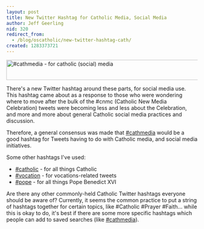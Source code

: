 ```yaml
---
layout: post
title: New Twitter Hashtag for Catholic Media, Social Media
author: Jeff Geerling
nid: 320
redirect_from:
  - /blog/oscatholic/new-twitter-hashtag-cath/
created: 1283373721
---
```

<p class="rtecenter"><a href="http://search.twitter.com/search?q=%23cathmedia"><img alt="#cathmedia - for catholic (social) media" src="http://www.opensourcecatholic.com/sites/opensourcecatholic.com/files/user-uploads/oscatholic/cathmedia-twitter-hashtag-for-catholics_0.jpg" style="border-top-width: 0px; border-right-width: 0px; border-bottom-width: 0px; border-left-width: 0px; border-top-style: solid; border-right-style: solid; border-bottom-style: solid; border-left-style: solid; width: 542px; height: 53px; " title="" /></a></p>
<p>There&#39;s a new Twitter hashtag around these parts, for social media use. This hashtag came about as a response to those who were wondering where to move after the bulk of the #cnmc (Catholic New Media Celebration) tweets were becoming less and less about the Celebration, and more and more about general Catholic social media practices and discussion.</p>
<p>Therefore, a general consensus was made that <a href="http://search.twitter.com/search?q=%23cathmedia">#cathmedia</a> would be a good hashtag for Tweets having to do with Catholic media, and social media initiatives.</p>
<p>Some other hashtags I&#39;ve used:</p>
<ul>
<li><a href="http://search.twitter.com/search?q=%23catholic">#catholic</a> - for all things Catholic</li>
<li><a href="http://search.twitter.com/search?q=%23vocation">#vocation</a> - for vocations-related tweets</li>
<li><a href="http://search.twitter.com/search?q=%23pope">#pope</a> - for all things Pope Benedict XVI</li>
</ul>
<p>Are there any other commonly-held Catholic Twitter hashtags everyone should be aware of? Currently, it seems the common practice to put a string of hashtags together for certain topics, like #Catholic #Prayer #Faith... while this is okay to do, it&#39;s best if there are some more specific hashtags which people can add to saved searches (like <a href="http://search.twitter.com/search?q=%23cathmedia">#cathmedia</a>).</p>
